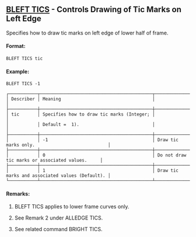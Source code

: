 ## [BLEFT TICS](https://help.hexagonmi.com/bundle/MSC_Nastran_2022.4/page/Nastran_Combined_Book/qrg/casecontrol4c/TOC.BLEFT.TICS.xhtml) - Controls Drawing of Tic Marks on Left Edge

Specifies how to draw tic marks on left edge of lower half of frame.

#### Format:

```nastran
BLEFT TICS tic
```

#### Example:

```nastran
BLEFT TICS -1
```

```text
┌───────────┬───────────────────────────────────────────┬─────────────────────────────────────────────────┐
│ Describer │ Meaning                                   │                                                 │
├───────────┼───────────────────────────────────────────┼─────────────────────────────────────────────────┤
│ tic       │ Specifies how to draw tic marks (Integer; │                                                 │
│           │ Default =  1).                            │                                                 │
├───────────┼───────────────────────────────────────────┼─────────────────────────────────────────────────┤
│           │ -1                                        │ Draw tic marks only.                            │
├───────────┼───────────────────────────────────────────┼─────────────────────────────────────────────────┤
│           │ 0                                         │ Do not draw tic marks or associated values.     │
├───────────┼───────────────────────────────────────────┼─────────────────────────────────────────────────┤
│           │ 1                                         │ Draw tic marks and associated values (Default). │
└───────────┴───────────────────────────────────────────┴─────────────────────────────────────────────────┘
```

#### Remarks:

1. BLEFT TICS applies to lower frame curves only.

2. See Remark 2 under ALLEDGE TICS.

3. See related command BRIGHT TICS.
